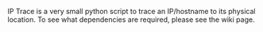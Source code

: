 IP Trace is a very small python script to trace an IP/hostname to its physical location.  To see what dependencies are required, please see the wiki page.
